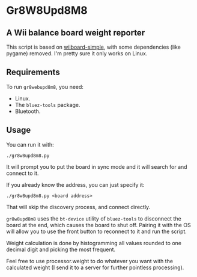 # Gr8W8Upd8M8

## A Wii balance board weight reporter

This script is based on [wiiboard-simple](https://code.google.com/p/wiiboard-simple/), with some dependencies (like
pygame) removed. I'm pretty sure it only works on Linux.

## Requirements

To run `gr8webupd8m8`, you need:
* Linux.
* The `bluez-tools` package.
* Bluetooth.

## Usage

You can run it with:

    ./gr8w8upd8m8.py

It will prompt you to put the board in sync mode and it will search for and connect to it.

If you already know the address, you can just specify it:

    ./gr8w8upd8m8.py <board address>

That will skip the discovery process, and connect directly.

`gr8w8upd8m8` uses the `bt-device` utility of `bluez-tools` to disconnect the board at the end, which causes the board
to shut off. Pairing it with the OS will allow you to use the front button to reconnect to it and run the script.

Weight calculation is done by histogramming all values rounded to one decimal digit and picking the most frequent.

Feel free to use processor.weight to do whatever you want with the calculated weight (I send it to a server for
further pointless processing).
